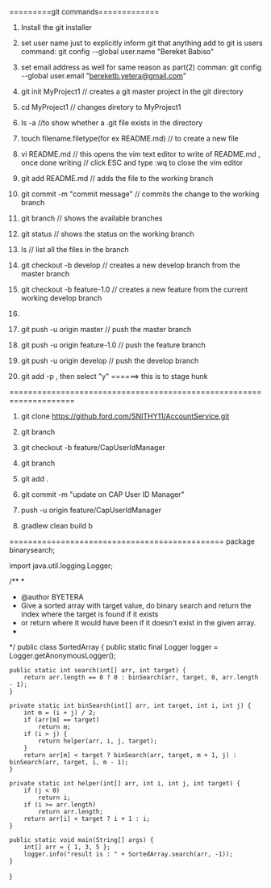 =========git commands=============
1. Install the git installer
2. set user name just to explicitly inform git that anything add to git is users
   command: git config --global user.name "Bereket Babiso"
3. set email address as well for same reason as part(2)
   comman: git config --global user.email "bereketb.yetera@gmail.com"

4. git init MyProject1 // creates a git master project in the git directory
5. cd MyProject1  // changes diretory to MyProject1
6. ls -a //to show whether a .git file exists in the directory
7. touch filename.filetype(for ex README.md) // to create a new file
8. vi README.md // this opens the vim text editor to write of README.md , once done writing
    		// click ESC and type :wq to close the vim editor
9. git add  README.md // adds the file to the working branch
10. git commit -m "commit message" // commits the change to the working branch
11. git branch // shows the available branches
12. git status // shows the status on the working branch
13. ls  // list all the files in the branch
14. git checkout -b develop // creates a new develop branch from the master branch
15. git checkout -b feature-1.0 // creates a new feature from the current working develop branch
16. 
17. git push -u origin master  // push the master branch
18. git push -u origin feature-1.0 // push the feature branch
19. git push -u origin develop // push the develop branch
20. git add -p , then select "y" ======> this is to stage hunk


====================================================================
1. git clone https://github.ford.com/SNITHY11/AccountService.git
2. git branch
3. git checkout -b feature/CapUserIdManager
4. git branch
5. git add .
6. git commit -m "update on CAP User ID Manager"
7. push -u origin feature/CapUserIdManager

8. gradlew clean build b



==============================================
package binarysearch;

import java.util.logging.Logger;

/**
 * 
 * @author BYETERA
 * Give a sorted array with target value, do binary search and return the index where the target is found if it exists 
 * or return where it would have been if it doesn't exist in the given array.
 *
 */
public class SortedArray {
	public static final Logger logger = Logger.getAnonymousLogger();

	public static int search(int[] arr, int target) {
		return arr.length == 0 ? 0 : binSearch(arr, target, 0, arr.length - 1);
	}

	private static int binSearch(int[] arr, int target, int i, int j) {
		int m = (i + j) / 2;
		if (arr[m] == target)
			return m;
		if (i > j) {
			return helper(arr, i, j, target);
		}
		return arr[m] < target ? binSearch(arr, target, m + 1, j) : binSearch(arr, target, i, m - 1);
	}

	private static int helper(int[] arr, int i, int j, int target) {
		if (j < 0)
			return i;
		if (i >= arr.length)
			return arr.length;
		return arr[i] < target ? i + 1 : i;
	}

	public static void main(String[] args) {
		int[] arr = { 1, 3, 5 };
		logger.info("result is : " + SortedArray.search(arr, -1));
	}

}

